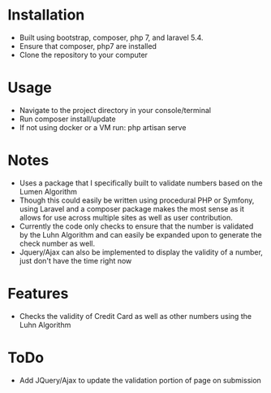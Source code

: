 # Installation
- Built using bootstrap, composer, php 7, and laravel 5.4.
- Ensure that composer, php7 are installed
- Clone the repository to your computer
    
# Usage
- Navigate to the project directory in your console/terminal
- Run composer install/update
- If not using docker or a VM run:  php artisan serve

# Notes
- Uses a package that I specifically built to validate numbers based on the Lumen Algorithm 
- Though this could easily be written using procedural PHP or Symfony, using Laravel and a composer package makes the most sense as it allows for use across multiple sites as well as user contribution.
- Currently the code only checks to ensure that the number is validated by the Luhn Algorithm and can easily be expanded upon to generate the check number as well.
- Jquery/Ajax can also be implemented to display the validity of a number, just don't have the time right now 

# Features
- Checks the validity of Credit Card as well as other numbers using the Luhn Algorithm

# ToDo
- Add JQuery/Ajax to update the validation portion of page on submission
